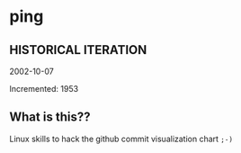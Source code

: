 # ping

## HISTORICAL ITERATION
2002-10-07

Incremented: 1953

## What is this?? 
Linux skills to hack the github commit visualization chart `;-)`
